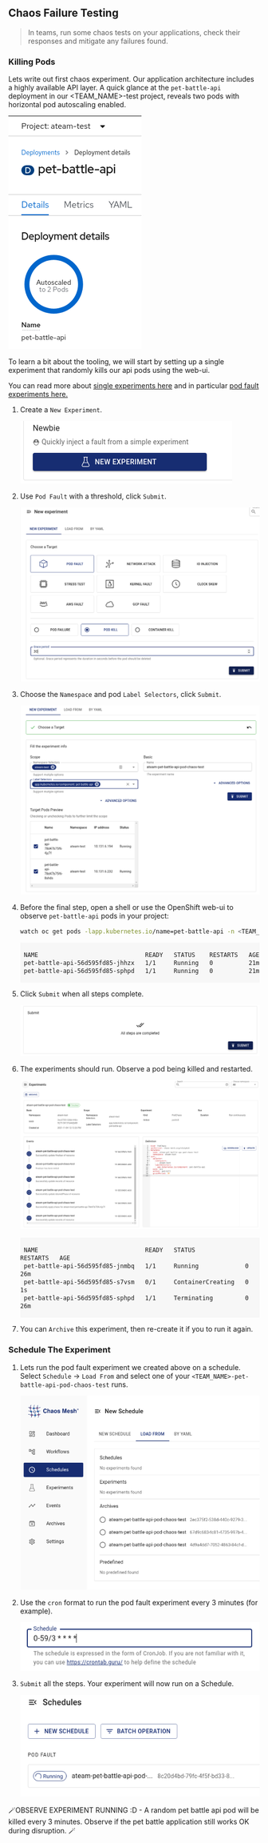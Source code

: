 ## Chaos Failure Testing

> In teams, run some chaos tests on your applications, check their responses and mitigate any failures found.

### Killing Pods

Lets write out first chaos experiment. Our application architecture includes a highly available API layer. A quick glance at the `pet-battle-api` deployment in our <TEAM_NAME>-test project, reveals two pods with horizontal pod autoscaling enabled.

![images/chaos-pb-api-deployment.png](images/chaos-pb-api-deployment.png)

To learn a bit about the tooling, we will start by setting up a single experiment that randomly kills our api pods using the web-ui.

You can read more about [single experiments here](https://chaos-mesh.org/docs/define-chaos-experiment-scope/) and in particular [pod fault experiments here.](https://chaos-mesh.org/docs/simulate-pod-chaos-on-kubernetes/)

1. Create a `New Experiment`.

    ![images/chaos-pb-pod-kill-1.png](images/chaos-pb-pod-kill-1.png)

2. Use `Pod Fault` with a threshold, click `Submit`.

    ![images/chaos-pb-pod-kill-2.png](images/chaos-pb-pod-kill-2.png)

3. Choose the `Namespace` and pod `Label Selectors`, click `Submit`.

    ![images/chaos-pb-pod-kill-3.png](images/chaos-pb-pod-kill-3.png)

4. Before the final step, open a shell or use the OpenShift web-ui to observe `pet-battle-api` pods in your project:

    ```bash
    watch oc get pods -lapp.kubernetes.io/name=pet-battle-api -n <TEAM_NAME>-ci-cd
    ```

    <div class="highlight" style="background: #f7f7f7">
    <pre><code class="language-bash">
    NAME                              READY   STATUS    RESTARTS   AGE
    pet-battle-api-56d595fd85-jhhzx   1/1     Running   0          21m
    pet-battle-api-56d595fd85-sphpd   1/1     Running   0          21m
    </code></pre></div>

4. Click `Submit` when all steps complete.

    ![images/chaos-pb-pod-kill-4.png](images/chaos-pb-pod-kill-4.png)

5. The experiments should run. Observe a pod being killed and restarted.

    ![images/chaos-pb-pod-kill-5.png](images/chaos-pb-pod-kill-5.png)

    <div class="highlight" style="background: #f7f7f7">
    <pre><code class="language-bash">
    NAME                              READY   STATUS              RESTARTS   AGE
    pet-battle-api-56d595fd85-jnmbq   1/1     Running             0          26m
    pet-battle-api-56d595fd85-s7vsm   0/1     ContainerCreating   0          1s
    pet-battle-api-56d595fd85-sphpd   1/1     Terminating         0          26m
    </code></pre></div>

6. You can `Archive` this experiment, then re-create it if you to run it again.

### Schedule The Experiment

1. Lets run the pod fault experiment we created above on a schedule. Select `Schedule` -> `Load From` and select one of your `<TEAM_NAME>-pet-battle-api-pod-chaos-test` runs.

    ![images/chaos-pb-schedule-1.png](images/chaos-pb-schedule-1.png)

2. Use the `cron` format to run the pod fault experiment every 3 minutes (for example).

    ![images/chaos-pb-schedule-2.png](images/chaos-pb-schedule-2.png)

3. `Submit` all the steps. Your experiment will now run on a Schedule.

    ![images/chaos-pb-schedule-3.png](images/chaos-pb-schedule-3.png)

🪄OBSERVE EXPERIMENT RUNNING :D - A random pet battle api pod will be killed every 3 minutes. Observe if the pet battle application still works OK during disruption. 🪄

